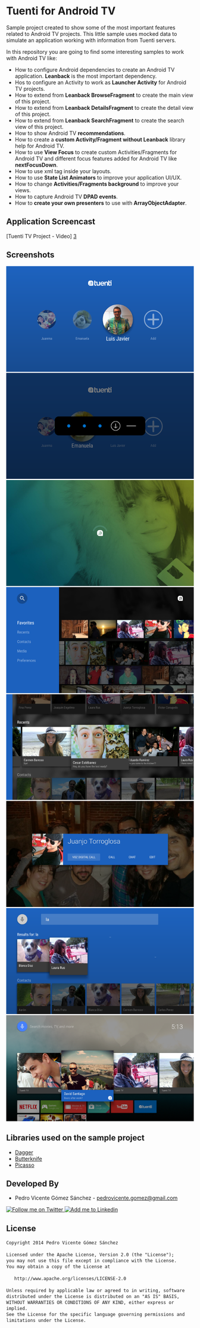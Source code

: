 Tuenti for Android TV
=====================

Sample project created to show some of the most important features related to Android TV projects. This little sample uses mocked data to simulate an application working with information from Tuenti servers.

In this repository you are going to find some interesting samples to work with Android TV like:

* How to configure Android dependencies to create an Android TV application. **Leanback** is the most important dependency.
* Hos to configure an Activity to work as **Launcher Activity** for Android TV projects.
* How to extend from **Leanback BrowseFragment** to create the main view of this project.
* How to extend from **Leanback DetailsFragment** to create the detail view of this project.
* How to extend from **Leanback SearchFragment** to create the search view of this project.
* How to show Android TV **recommendations**.
* How to create a **custom Activity/Fragment without Leanback** library help for Android TV.
* How to use **View Focus** to create custom Activities/Fragments for Android TV and different focus features added for Android TV like **nextFocusDown**.
* How to use **<requestFocus/>** xml tag inside your layouts.
* How to use **State List Animators** to improve your application UI/UX.
* How to change **Activities/Fragments background** to improve your views.
* How to capture Android TV **DPAD events**.
* How to **create your own presenters** to use with **ArrayObjectAdapter**.

Application Screencast
----------------------

[Tuenti TV Project - Video] [3]

Screenshots
------------

![Demo Screenshot 1][4]
![Demo Screenshot 2][5]
![Demo Screenshot 3][6]
![Demo Screenshot 4][7]
![Demo Screenshot 5][8]
![Demo Screenshot 6][9]
![Demo Screenshot 7][10]
![Demo Screenshot 8][11]

Libraries used on the sample project
------------------------------------

* [Dagger][12]
* [Butterknife][13]
* [Picasso][14]


Developed By
------------

* Pedro Vicente Gómez Sánchez - <pedrovicente.gomez@gmail.com>

<a href="https://twitter.com/pedro_g_s">
  <img alt="Follow me on Twitter" src="http://imageshack.us/a/img812/3923/smallth.png" />
</a>
<a href="http://www.linkedin.com/in/pedrovg">
  <img alt="Add me to Linkedin" src="http://imageshack.us/a/img41/7877/smallld.png" />
</a>


License
-------

    Copyright 2014 Pedro Vicente Gómez Sánchez

    Licensed under the Apache License, Version 2.0 (the "License");
    you may not use this file except in compliance with the License.
    You may obtain a copy of the License at

       http://www.apache.org/licenses/LICENSE-2.0

    Unless required by applicable law or agreed to in writing, software
    distributed under the License is distributed on an "AS IS" BASIS,
    WITHOUT WARRANTIES OR CONDITIONS OF ANY KIND, either express or implied.
    See the License for the specific language governing permissions and
    limitations under the License.


[1]: http://corporate.tuenti.com/es/dev/blog/Tuenti-for-Android-TV
[2]: http://www.slideshare.net/PedroVicenteGmezSnch/TuentiTV
[3]: https://www.youtube.com/watch?v=cHrFp69qZVA
[4]: ./art/screenshot1.png
[5]: ./art/screenshot2.png
[6]: ./art/screenshot3.png
[7]: ./art/screenshot4.png
[8]: ./art/screenshot5.png
[9]: ./art/screenshot6.png
[10]: ./art/screenshot7.png
[11]:  ./art/screenshot8.png
[12]: https://github.com/square/dagger
[13]: https://github.com/JakeWharton/butterknife
[14]: https://github.com/square/picasso